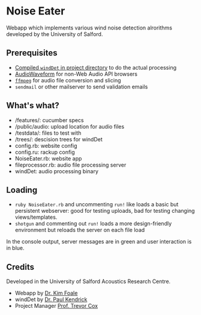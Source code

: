 # Noise Eater

Webapp which implements various wind noise detection alrorithms developed by the University of Salford.

## Prerequisites

 * [Compiled `windDet` in project directory](https://github.com/kenders2000/WindNoiseDetection) to do the actual processing
 * [AudioWaveform](https://github.com/bbcrd/audiowaveform) for non-Web Audio API browsers
 * [`ffmpeg`](https://www.ffmpeg.org/) for audio file conversion and slicing
 * `sendmail` or other mailserver to send validation emails

## What's what?

 * /features/: cucumber specs
 * /public/audio: upload location for audio files
 * /testdata/: files to test with
 * /trees/: descision trees for windDet
 * config.rb: website config
 * config.ru: rackup config
 * NoiseEater.rb: website app
 * fileprocessor.rb: audio file processing server
 * windDet: audio processing binary

## Loading

 * `ruby NoiseEater.rb` and uncommenting `run!` like loads a basic but persistent webserver: good for testing uploads, bad for testing changing views/templates.
 * `shotgun` and commenting out `run!` loads a more design-friendly environment but reloads the server on each file load

In the console output, server messages are in green and user interaction is in blue.

## Credits

Developed in the University of Salford Acoustics Research Centre.

 * Webapp by [Dr. Kim Foale](http://alliscalm.net)
 * windDet by [Dr. Paul Kendrick](http://www.kenders.net/)
 * Project Manager  [Prof. Trevor Cox](https://acousticengineering.wordpress.com/trevor-cox/)